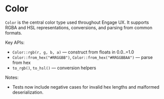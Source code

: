 # Color

`Color` is the central color type used throughout Engage UX. It supports RGBA and HSL representations, conversions, and parsing from common formats.

Key APIs:

- `Color::rgb(r, g, b, a)` — construct from floats in 0.0..=1.0
- `Color::from_hex("#RRGGBB")`, `Color::from_hex("#RRGGBBAA")` — parse from hex
- `to_rgb()`, `to_hsl()` — conversion helpers

Notes:

- Tests now include negative cases for invalid hex lengths and malformed deserialization.
